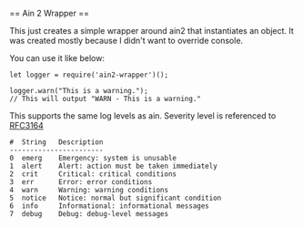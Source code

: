 == Ain 2 Wrapper ==

This just creates a simple wrapper around ain2 that instantiates an object.  It was created mostly because I didn't want to override console. 

You can use it like below:

~~~~
let logger = require('ain2-wrapper')();

logger.warn("This is a warning.");
// This will output "WARN - This is a warning."
~~~~

This supports the same log levels as ain.  Severity level is referenced to [RFC3164](http://www.faqs.org/rfcs/rfc3164.html)

~~~~
#  String   Description
-----------------------
0  emerg    Emergency: system is unusable
1  alert    Alert: action must be taken immediately
2  crit     Critical: critical conditions
3  err      Error: error conditions
4  warn     Warning: warning conditions
5  notice   Notice: normal but significant condition
6  info     Informational: informational messages
7  debug    Debug: debug-level messages
~~~~
